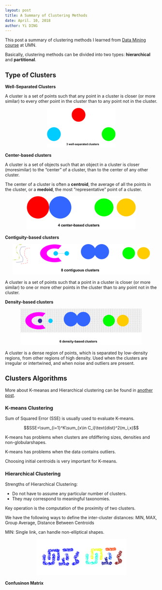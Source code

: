 ```yaml
---
layout: post
title: A Summary of Clustering Methods
date: April. 10, 2018
author: Yi DING
---
```


<style>
.tablelines table, .tablelines td, .tablelines th {
    border: 1px solid black;
    border-collapse: collapse;
        }
</style>

This post a summary of clustering methods I learned from [Data Mining course](https://www-users.cs.umn.edu/~kumar001/dmbook/index.php) at UMN.

Basically, clustering methods can be divided into two types: **hierarchical** and **partitional**.



## Type of Clusters

**Well-Separated Clusters**

A cluster is a set of points such that any point in a cluster is closer (or more similar) to every other point in the cluster than to any point not in the cluster. 

<p align = "center">
<img src="figures/well-separated.png"  alt="Well separated" height="130">
</p>

**Center-based clusters**

A cluster is a set of objects such that an object in a cluster is closer (moresimilar) to the “center” of a cluster, than to the center of any other cluster.

The center of a cluster is often a **centroid**, the average of all the points in the cluster, or a **medoid**, the most “representative” point of a cluster.

<p align = "center">
<img src="figures/center-based.png"  alt="Center based" height="110">
</p>

**Contiguity-based clusters**

<p align = "center">
<img src="figures/contiguity-based.png"  alt="Contiguity based" height="100">
</p>

A cluster is a set of points such that a point in a cluster is closer (or more similar) to one or more other points in the cluster than to any point not in the cluster.

**Density-based clusters**

<p align = "center">
<img src="figures/density-based.png"  alt="Contiguity based" height="120">
</p>

A cluster is a dense region of points, which is separated by low-density regions, from other regions of high density. 
Used when the clusters are irregular or intertwined, and when noise and outliers are present. 



## Clusters Algorithms

More about K-meanas and Hierarchical clustering can be found in [another post](https://dymodi.github.io/MLfolds/clustering/Clustering).

### K-means Clustering

Sum of Squared Error (SSE) is usually used to evaluate K-means.

$$SSE=\sum_{i=1}^K\sum_{x\in C_i}\text{dist}^2(m_i,x)$$

K-means has problems when clusters are ofdiffering sizes, densities and non-globularshapes.

K-means has problems when the data contains outliers.

Choosing initial centroids is very important for K-means.

### Hierarchical Clustering

Strengths of Hierarchical Clustering: 

* Do not have to assume any particular number of clusters.
* They may correspond to meaningful taxonomies.

Key operation is the computation of the proximity of two clusters.

We have the following ways to define the inter-cluster distances: MIN, MAX, Group Average, Distance
Between Centroids

MIN: Single link, can handle non-elliptical shapes.

<p align = "center">
<img src="figures/single-link-strength.png"  alt="Single link strength" height="120">
</p>



**Confusinon Matrix**

